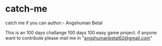 # catch-me
catch me if you can
author:- Angshuman Betal




This is an 100 days challange 100 days 100 easy game project. if anyone want to contribute please mail me in "angshumanbetal62@gmail.com"